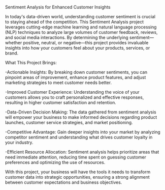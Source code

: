 Sentiment Analysis for Enhanced Customer Insights

In today's data-driven world, understanding customer sentiment is crucial to staying ahead of the competition. This Sentiment Analysis project leverages cutting-edge machine learning and natural language processing (NLP) techniques to analyze large volumes of customer feedback, reviews, and social media interactions. By determining the underlying sentiment—whether positive, neutral, or negative—this project provides invaluable insights into how your customers feel about your products, services, or brand.

What This Project Brings:

-Actionable Insights: By breaking down customer sentiments, you can pinpoint areas of improvement, enhance product features, and adjust marketing strategies to meet customer needs better.

-Improved Customer Experience: Understanding the voice of your customers allows you to craft personalized and effective responses, resulting in higher customer satisfaction and retention.

-Data-Driven Decision Making: The data gathered from sentiment analysis will empower your business to make informed decisions regarding product launches, customer service strategies, and market positioning.

-Competitive Advantage: Gain deeper insights into your market by analyzing competitor sentiment and understanding what drives customer loyalty in your industry.

-Efficient Resource Allocation: Sentiment analysis helps prioritize areas that need immediate attention, reducing time spent on guessing customer preferences and optimizing the use of resources.

With this project, your business will have the tools it needs to transform customer data into strategic opportunities, ensuring a strong alignment between customer expectations and business objectives.
